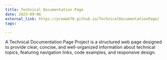 ```yaml
---
title: Technical Documentation Page
date: 2023-09-06
external_link: https://promak70.github.io/TechnicalDocumentationPage/
tags:
 
---
```


A Technical Documentation Page Project is a structured web page designed to provide clear, concise, and well-organized information about technical topics, featuring navigation links, code examples, and responsive design.

<!--more-->